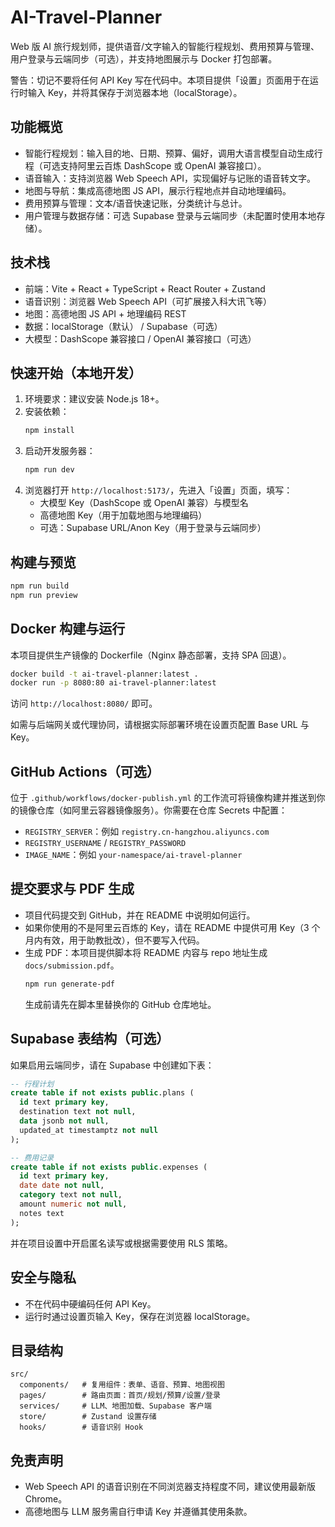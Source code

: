 # AI-Travel-Planner

Web 版 AI 旅行规划师，提供语音/文字输入的智能行程规划、费用预算与管理、用户登录与云端同步（可选），并支持地图展示与 Docker 打包部署。

警告：切记不要将任何 API Key 写在代码中。本项目提供「设置」页面用于在运行时输入 Key，并将其保存于浏览器本地（localStorage）。

## 功能概览
- 智能行程规划：输入目的地、日期、预算、偏好，调用大语言模型自动生成行程（可选支持阿里云百炼 DashScope 或 OpenAI 兼容接口）。
- 语音输入：支持浏览器 Web Speech API，实现偏好与记账的语音转文字。
- 地图与导航：集成高德地图 JS API，展示行程地点并自动地理编码。
- 费用预算与管理：文本/语音快速记账，分类统计与总计。
- 用户管理与数据存储：可选 Supabase 登录与云端同步（未配置时使用本地存储）。

## 技术栈
- 前端：Vite + React + TypeScript + React Router + Zustand
- 语音识别：浏览器 Web Speech API（可扩展接入科大讯飞等）
- 地图：高德地图 JS API + 地理编码 REST
- 数据：localStorage（默认） / Supabase（可选）
- 大模型：DashScope 兼容接口 / OpenAI 兼容接口（可选）

## 快速开始（本地开发）
1. 环境要求：建议安装 Node.js 18+。
2. 安装依赖：
   ```bash
   npm install
   ```
3. 启动开发服务器：
   ```bash
   npm run dev
   ```
4. 浏览器打开 `http://localhost:5173/`，先进入「设置」页面，填写：
   - 大模型 Key（DashScope 或 OpenAI 兼容）与模型名
   - 高德地图 Key（用于加载地图与地理编码）
   - 可选：Supabase URL/Anon Key（用于登录与云端同步）

## 构建与预览
```bash
npm run build
npm run preview
```

## Docker 构建与运行
本项目提供生产镜像的 Dockerfile（Nginx 静态部署，支持 SPA 回退）。

```bash
docker build -t ai-travel-planner:latest .
docker run -p 8080:80 ai-travel-planner:latest
```
访问 `http://localhost:8080/` 即可。

如需与后端网关或代理协同，请根据实际部署环境在设置页配置 Base URL 与 Key。

## GitHub Actions（可选）
位于 `.github/workflows/docker-publish.yml` 的工作流可将镜像构建并推送到你的镜像仓库（如阿里云容器镜像服务）。你需要在仓库 Secrets 中配置：
- `REGISTRY_SERVER`：例如 `registry.cn-hangzhou.aliyuncs.com`
- `REGISTRY_USERNAME` / `REGISTRY_PASSWORD`
- `IMAGE_NAME`：例如 `your-namespace/ai-travel-planner`

## 提交要求与 PDF 生成
- 项目代码提交到 GitHub，并在 README 中说明如何运行。
- 如果你使用的不是阿里云百炼的 Key，请在 README 中提供可用 Key（3 个月内有效，用于助教批改），但不要写入代码。
- 生成 PDF：本项目提供脚本将 README 内容与 repo 地址生成 `docs/submission.pdf`。
  ```bash
  npm run generate-pdf
  ```
  生成前请先在脚本里替换你的 GitHub 仓库地址。

## Supabase 表结构（可选）
如果启用云端同步，请在 Supabase 中创建如下表：

```sql
-- 行程计划
create table if not exists public.plans (
  id text primary key,
  destination text not null,
  data jsonb not null,
  updated_at timestamptz not null
);

-- 费用记录
create table if not exists public.expenses (
  id text primary key,
  date date not null,
  category text not null,
  amount numeric not null,
  notes text
);
```

并在项目设置中开启匿名读写或根据需要使用 RLS 策略。

## 安全与隐私
- 不在代码中硬编码任何 API Key。
- 运行时通过设置页输入 Key，保存在浏览器 localStorage。

## 目录结构
```
src/
  components/   # 复用组件：表单、语音、预算、地图视图
  pages/        # 路由页面：首页/规划/预算/设置/登录
  services/     # LLM、地图加载、Supabase 客户端
  store/        # Zustand 设置存储
  hooks/        # 语音识别 Hook
```

## 免责声明
- Web Speech API 的语音识别在不同浏览器支持程度不同，建议使用最新版 Chrome。
- 高德地图与 LLM 服务需自行申请 Key 并遵循其使用条款。